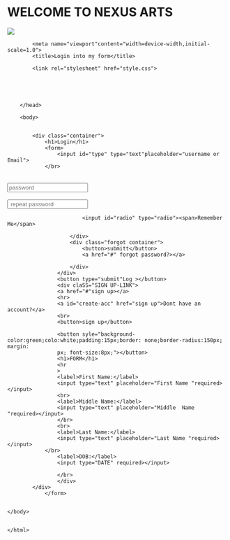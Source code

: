 <!DOCTYPE html>
<h1>  
WELCOME TO NEXUS ARTS</h1>
<img src="work.jpg" >            


<html lang="en">
    <head>
        <meta charset="utf-8"> 

            <meta name="viewport"content="width=device-width,initial-scale=1.0">
            <title>Login into my form</title>
            
            <link rel="stylesheet" href="style.css">


            


        </head>
         
        <body>

            
            <div class="container">
                <h1>Login</h1>
                <form>
                    <input id="type" type="text"placeholder="username or Email">
                </br>
<br>
                    <input id="pass" type="password" placeholder="password">
            </br>
        </br>
                    <input id="pass" type=" repeat password" placeholder=" repeat password">
    </br>
                    <div class ="verification">
                        <div class="remember-container">
                            
                            <input id="radio" type="radio"><span>Remember Me</span>

                        </div>
                        <div class="forgot container">
                            <button>submitt</button>
                            <a href="#" forgot password?></a>

                        </div>
                    </div>
                    <button type="submit"Log ></button> 
                    <div claSS="SIGN UP-LINK">
                    <a href="#"sign up></a>
                    <hr>
                    <a id="create-acc" href="sign up">Dont have an account?</a>
                    <br>
                    <button>sign up</button>
                    
                    <button syle="background-color:green;colo:white;padding:15px;border: none;border-radius:150px; margin:
                    px; font-size:8px;"></button>
                    <h1>FORM</h1>
                    <hr
                    >
                    <label>First Name:</label>
                    <input type="text" placeholder="First Name "required></input>
                    <br>
                    <label>Middle Name:</label>
                    <input type="text" placeholder="Middle  Name "required></input>
                    </br>
                    <br>
                    <label>Last Name:</label>
                    <input type="text" placeholder="Last Name "required></input>
                </br>
                    <label>DOB:</label>
                    <input type="DATE" required></input>

                    </br>
                    </div>
            </div>
                </form>
        
    
    </body>


    </html>
